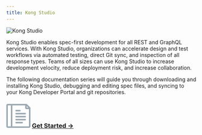```yaml
---
title: Kong Studio
---
```


![Kong Studio](https://doc-assets.konghq.com/studio/1.0/kong-studio-welcome.png)

Kong Studio enables spec-first development for all REST and GraphQL services. With Kong Studio, organizations can accelerate design and test workflows via automated testing, direct Git sync, and inspection of all response types. Teams 
of all sizes can use Kong Studio to increase development velocity, reduce deployment risk, and increase collaboration.

The following documentation series will guide you through downloading and installing Kong Studio, debugging and editing spec files, and syncing to your Kong Developer Portal and git repositories.


<div class="docs-grid">
  <div class="docs-grid-block">
    <h3>
        <img src="/assets/images/icons/documentation/icn-doc-reference.svg" />
        <a href="/studio/{{page.kong_version}}/getting-started">Get Started &rarr;</a>
    </h3>
  </div>
</div>

